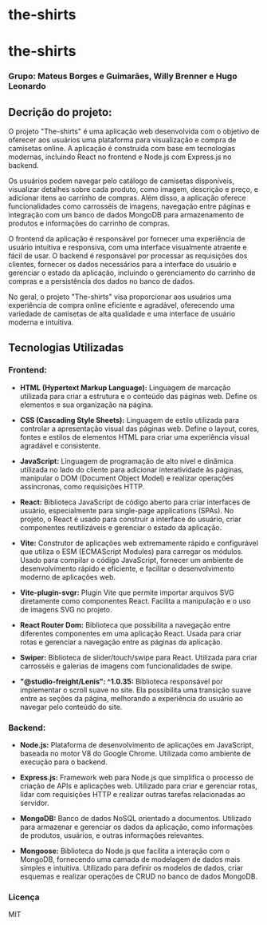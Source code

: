# the-shirts

# the-shirts

### Grupo: Mateus Borges e Guimarães, Willy Brenner e Hugo Leonardo

## Decrição do projeto:

O projeto "The-shirts" é uma aplicação web desenvolvida com o objetivo de oferecer aos usuários uma plataforma para visualização e compra de camisetas online. A aplicação é construída com base em tecnologias modernas, incluindo React no frontend e Node.js com Express.js no backend.

Os usuários podem navegar pelo catálogo de camisetas disponíveis, visualizar detalhes sobre cada produto, como imagem, descrição e preço, e adicionar itens ao carrinho de compras. Além disso, a aplicação oferece funcionalidades como carrosséis de imagens, navegação entre páginas e integração com um banco de dados MongoDB para armazenamento de produtos e informações do carrinho de compras.

O frontend da aplicação é responsável por fornecer uma experiência de usuário intuitiva e responsiva, com uma interface visualmente atraente e fácil de usar. O backend é responsável por processar as requisições dos clientes, fornecer os dados necessários para a interface do usuário e gerenciar o estado da aplicação, incluindo o gerenciamento do carrinho de compras e a persistência dos dados no banco de dados.

No geral, o projeto "The-shirts" visa proporcionar aos usuários uma experiência de compra online eficiente e agradável, oferecendo uma variedade de camisetas de alta qualidade e uma interface de usuário moderna e intuitiva.

## Tecnologias Utilizadas

### Frontend:

- **HTML (Hypertext Markup Language):** Linguagem de marcação utilizada para criar a estrutura e o conteúdo das páginas web. Define os elementos e sua organização na página.

- **CSS (Cascading Style Sheets):** Linguagem de estilo utilizada para controlar a apresentação visual das páginas web. Define o layout, cores, fontes e estilos de elementos HTML para criar uma experiência visual agradável e consistente.

- **JavaScript:** Linguagem de programação de alto nível e dinâmica utilizada no lado do cliente para adicionar interatividade às páginas, manipular o DOM (Document Object Model) e realizar operações assíncronas, como requisições HTTP.

- **React:** Biblioteca JavaScript de código aberto para criar interfaces de usuário, especialmente para single-page applications (SPAs). No projeto, o React é usado para construir a interface do usuário, criar componentes reutilizáveis e gerenciar o estado da aplicação.

- **Vite:** Construtor de aplicações web extremamente rápido e configurável que utiliza o ESM (ECMAScript Modules) para carregar os módulos. Usado para compilar o código JavaScript, fornecer um ambiente de desenvolvimento rápido e eficiente, e facilitar o desenvolvimento moderno de aplicações web.

- **Vite-plugin-svgr:** Plugin Vite que permite importar arquivos SVG diretamente como componentes React. Facilita a manipulação e o uso de imagens SVG no projeto.

- **React Router Dom:** Biblioteca que possibilita a navegação entre diferentes componentes em uma aplicação React. Usada para criar rotas e gerenciar a navegação entre as páginas da aplicação.

- **Swiper:** Biblioteca de slider/touch/swipe para React. Utilizada para criar carrosséis e galerias de imagens com funcionalidades de swipe.

- **"@studio-freight/Lenis": ^1.0.35:** Biblioteca responsável por implementar o scroll suave no site. Ela possibilita uma transição suave entre as seções da página, melhorando a experiência do usuário ao navegar pelo conteúdo do site.

### Backend:

- **Node.js:** Plataforma de desenvolvimento de aplicações em JavaScript, baseada no motor V8 do Google Chrome. Utilizada como ambiente de execução para o backend.

- **Express.js:** Framework web para Node.js que simplifica o processo de criação de APIs e aplicações web. Utilizado para criar e gerenciar rotas, lidar com requisições HTTP e realizar outras tarefas relacionadas ao servidor.

- **MongoDB:** Banco de dados NoSQL orientado a documentos. Utilizado para armazenar e gerenciar os dados da aplicação, como informações de produtos, usuários, e outras informações relevantes.

- **Mongoose:** Biblioteca do Node.js que facilita a interação com o MongoDB, fornecendo uma camada de modelagem de dados mais simples e intuitiva. Utilizado para definir os modelos de dados, criar esquemas e realizar operações de CRUD no banco de dados MongoDB.

### Licença

MIT
